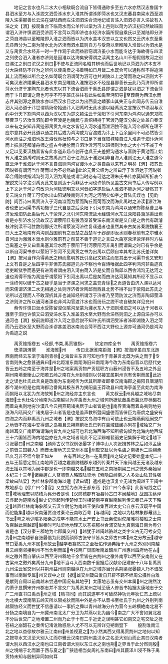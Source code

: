 <!-- { "loadSidebar": true } -->
　　地记之言水也凡二水大小相敌既合流自下皆得通称多至五六水亦然汉志鲁国卞县泗水至方与入泲説文泗受泲水东入淮其所谓泲即菏水也又汉志蕃县南梁水西至湖陵入泲渠郦善长云泲在湖陆西而左注泗泗泲合流地记或言泲入泗泗亦言入泲故有入泲之文【渭】按观鱼台下临菏水而公羊传以棠为济上邑则以菏为济汉初已然故班固谓泗入济许慎谓泗受济而不言菏以菏即济也水经济水篇所叙自乘氏以至湖陆即分济之菏自沛县以至睢陵即入淮之泗而皆以为济水盖本汉志以立文也然又云济水东至乗氏县西分为二南为菏水北为济渎而泗水篇则自方与受菏以至睢陵入淮皆以为泗水是又与禹贡合水经非一时一手作观于此而益验窃谓济虽小水而能专达于海故得与四渎之列使合泗入淮者亦济则是因淮以达海矣安得谓之渎禹主名山川不相假借故河之别曰漯江之别曰沱汉之别曰不使与正流同名昭其辨也而后世地记以菏泗为济本支不分大戾经防不详为之辨何以使禹贡之书着明如日月哉二水既合可以通称然不得追溯其上流而被以所合之名如菏既合泗谓菏为泗可也幷湖陵以上之菏而称之曰泗则大不可矣汉志济隂乗氏县泗水东南至睢陵入淮按泗水不经是县郦善长云此乃菏济即所谓菏水分济于定陶东北者也志以其下流合泗而于乗氏县即谓之泗是犹以泗之下流合菏而于卞县即谓之菏也可乎不可乎班氏往往有此失如禹至沔阳导至葭萌为西汉水而志幷其别源之嘉陵水亦以西汉水目之以为出西县之嶓冢山其失正与此同苏传云自淮泗入河必道于汴世谓隋炀帝始通汴入泗禹时无此水道以疑禹贡之言按汉书项羽与汉约中分天下割鸿沟以西为汉以东为楚文颖注云于荥阳下引河东南为鸿沟以通宋郑陈蔡曹卫与济汝淮泗防即今官渡是也魏武与袁绍相持于官渡乃楚汉分裂之处盖自秦汉以来有之安知非禹迹邪禹贡九州之水皆记入河水道而淮泗独不能入河帝都所在理不应尔意其必开此道以通之其后或为鸿沟或为官渡或为汴上下百余里间不可必然皆引河水而注之淮泗也故王濬伐呉杜预与之书曰足下当径取秣陵自江入淮逾于泗汴泝河而上振旅还都濬舟师之盛古今絶伦而自泗汴泝河可以班师则汴水之大小当不减于今又足以见秦汉魏晋皆有此水道非炀帝创开也呉王夫差掘沟通水与晋防于黄池而江始有入淮之道禹时则无之故禹贡曰沿于江海达于淮泗明非自海入淮则江无入淮之道今直云浮于淮泗达于河不言自海则鸿沟官渡汴水之类自禹以来有之明矣【渭】按苏氏因説者有谓河当作菏而以为不必然故此论元黄公绍为之辨曰浮于淮泗达于河説者牵合傅防或指鸿沟引河入泗为禹迹或谓当时必有可达之理朱氏书传亦莫知所折衷今按説文菏字注引禹贡此文是则达于菏非达于河也许慎所见盖古文尚书后人传写例以上下文达于河之句改菏为河陆徳明又以河音如字遂启后人淮泗不能达河之疑然其下复云説文作菏工可切水出山阳湖陵南则非九河之河明矣如字之音陆氏误也【见韵防】阎百诗曰禹贡济入于河南溢而为荥而陶丘而菏而汶而海此禹时之济渎源注海者也史记河渠书禹功施乎三代自是之后荥阳下引河东南为鸿沟以通宋郑陈蔡曹卫与济汝淮泗防此禹后代人于荥泽之北引河东南流故水经谓河水东过荥阳县蒗荡渠出焉者是亦引济水分流故汉志谓荥阳县有狼汤渠首受泲东南流者是又自是之后代有疏濬枝津别渎不可胜数则郦氏注所谓荥波河济徃复迳通者也虽然其来古矣苏秦説魏襄王曰大王之地南有鸿沟则战国前有之晋楚之战楚军于邲邲即汳水则春秋前有之尔雅水自河出为灉灉本汳水则尔雅前有之然莫不善于道元之言曰大禹塞荥泽荥泽莽时方枯岂禹塞之乎又曰昔禹塞其淫水而于荥阳下引河荥阳河非禹引而谓禹之时已有乎余是以断自河渠书参以荥阳下引河不见禹贡之书为出禹以后颇自幸其考比苏氏差详矣【渭】按河当作菏得黄氏之辩而愈明苏氏引髙纪文颖注而忘其出于河渠书也又安知上文有自是之后四字乎非但苏氏郦道元亦不察也今百诗唯据此四字判鸿沟非禹迹真老吏断狱手而愚更有进焉者谓由泗入渮由菏入济是矣而自陶邱以西舎鸿沟无达河之道也焉得不指为禹迹乎谓荥阳下引河出禹以后是矣而由济达河莫知其所经不显示以一涂终何以破千古之疑乎是当于济漯之间求之盖兖青徐之贡道皆由济入漯以达河而宋儒谓济漯二水无相通之处则浮济者泝陶邱而西且北势不得不出于荥阳此苏氏之论所以近理而人不敢深折其非也诚知经所谓浮于济者乃至菏防汶之济而非陶邱荥泽之济则济之所以通河者漯也非鸿沟官渡汴水也而纷纭之説不攻自破矣详见兖州
　　蔡传许慎曰汳水受陈留浚仪隂沟至蒙为灉水东入于泗则淮泗之可以达于河者以灉至于泗也许慎又曰泗受泲水东入淮盖泗水至大野而合泲然则泗之上源自泲亦可以通河也【渭】按前説即道汴入河之意后説不知许氏所谓泗受泲者泲即湖陵入泗之菏而乃云泗水至大野而合泲谬甚盖泗水南流合菏不西注大野也上源亦可通河仍是鸿沟为禹迹之説

　　禹贡锥指卷五
<经部,书类,禹贡锥指>
　　钦定四库全书
　　禹贡锥指卷六
　　徳清胡渭撰
　　淮海惟州
　　传曰北据淮南距海【渭】按海岸虽自东北迤西南而经云东渐于海则青徐之海皆主东言可知也传于青兼言北既为失之而于专言南则失之愈甚通典曰州北距淮东南距海旧曰南距海今改为东南自晋以后厯代史皆云五岭之南至于海并是州之地案禹贡物产贡赋职方山薮州浸皆不及五岭之外且荆州南境至衡山之阳若五岭之南在九州封域则以邻接宜属荆州岂有舍荆而属此近史之误也杜氏此言良是改南为东南视传为优其所距者即秦汉南海郡之揭阳县唐潮阳郡今潮州府是也南海郡治番禺其极东界为揭阳县王莽改县曰南海亭盖至此始为南海而揭阳以北犹为东海故知州之海经亦主东言也
　　黄文叔云州呉越之域地尽南海皆土也杜佑分岭南为古南越以为非禹贡九州之域何所据依哉禹贡冀北界标碣石而着岛夷则地穷沙漠凡今云朔燕蓟诸夷居于山者皆是也南界表海而着岛夷则地穷涨海凡瓯闽交广诸夷居于山者皆是也是盖声教所暨闻盛徳而皆徕臣为唐虞之盛安有四海之内而非禹贡九州之域者【渭】按説文岛海中有山可依止也云朔燕蓟瓯闽交广之地皆不在海中安得谓之岛夷且云朔燕蓟杜氏已列在冀域瓯闽亦列在域独交广为南越耳交广南距海谓海内皆九州之域可也若北海西海不知所极匈奴为北海内地西域三十六国皆西海内地岂亦在九州之域者哉此不足深辨唯裴骃史记集解于略定越下引张晏曰州之南越【顔师古汉书叙例张晏字子博中山人次张揖苏林之后如淳孟康之前皆三国魏人】而晋太康地志云交州本属州取交趾以为名虞之南极也二説相承已久习非不悟今駮正如左
　　古有百越之称一在禹贡州之域史记秦始皇本纪二十五年王翦悉定荆江南地降百越之君置防稽郡东越列传秦幷天下废闽越王无诸及越东海王摇以其地为闽中郡是也一即南越又名越在五岭之南扬荆梁三州之徼外秦始皇本纪三十三年诸尝逋亡人赘壻贾人略取陆梁地【索隐曰岭南之人多处山陆其性强梁故曰陆梁】为桂林象郡南海以适【读曰谪】遣戍是也汉复立无诸为闽越王王闽中故地都冶【徐广曰今官】又立摇为东海王都东瓯【徐广曰今永寜】此皆句践之后在域地理志以防稽为呉分者是也【汉防稽郡有冶县师古曰本闽越地】战国策蔡泽云呉起为楚南收越史记呉起列传楚悼王时相楚南平百越南越列传云秦已幷天下略定越置桂林南海象郡又云汉立尉佗为南越王使和集百越太史公自序云汉既平中国而佗能集越以保南藩贾谊过秦论云南取百粤【与越同】之地以为桂林象郡鼂错上书云粤之地少隂多阳秦之戍卒不能其水土严安上书云秦使尉佗屠睢将楼船之士南攻百越此百越即越秦时号陆梁地地理志以苍梧郁林合浦交阯九真南海日南为粤分者是也【汉分秦三郡地为七郡属交州】越犹于越闽越骆越之类字义古无可考安见为州之南越邪自张晏倡为此説而顔师古张守节皆从之师古曰本州之分故云越守节曰夏禹九州本属州故云越学者翕然宗之至杜佑作通典始于九州之外别列南越且云岭南邻接荆州不当舍荆而属今按两广舆图唯南雄韶州广州惠州四府地在古州之徼外而自肇庆以西至浔州緜地千余里皆在古荆州之徼外南寜以西至安南则又在古梁州之徼外矣禹分九州地不当斗入西南数千里据后汉献帝纪建安十八年复禹贡九州注云省交州以幷荆州益州则南越纵在九州之域亦当分系荆梁张晏魏人乃不谙故事而以南越专属州又误中之误【据雄交州箴曰爰自开辟不羁不绊周公摄祚白雉是献则自周以前南越未尝通中国况有其地乎】太康地志虽有交州本属州之説然沈约萧子显撰宋齐州郡志并不言交广为禹贡某州之域至唐人修晋书始据太康地志于交广二州直书曰禹贡州之域【隋书同】而其説遂牢不可破然神功元年狄仁杰上疏以为北横大漠南阻五岭天所以限戎狄而隔中外是亦不从晋书至杜氏于九州之外别列南越颇协经义而世犹不信愚请以一事折之舜以青州越海分齐为营今五岭横絶南北曷不分扬之南境自为一州冀州南北太广分卫为幷燕以北为幽今南之广大不啻如翼北曷不分后世交广之地増置二州而乃止于十有二乎近史之误明甚它如南交之宅交阯之抚苍梧之崩韶石之奏传记淆讹贻惑后人尤不可以无辨详见朔南暨下
　　殷割淮南江北之地以益徐故尔雅云江南曰州盖视夏之为小然其西又得禹贡荆州之地何以知之按导水文汉至大别入江而尔雅云汉南曰荆州盖汉水之名至大别山而止其曰汉南者谓大别以西汉水之南也曰江南者谓大别以东江水之南也荆之界当于此分然则殷州之境缩于北而赢于西与夏之广狭适相当矣周礼东南曰州其薮泽川浸不殊于禹贡特未知与殷制异同如何耳
